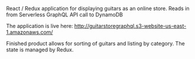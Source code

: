 React / Redux application for displaying guitars as an online store. 
Reads in from Serverless GraphQL API call to DynamoDB

The application is live here: http://guitarstoregraphql.s3-website-us-east-1.amazonaws.com/

Finished product allows for sorting of guitars and listing by category. The state is managed by Redux. 